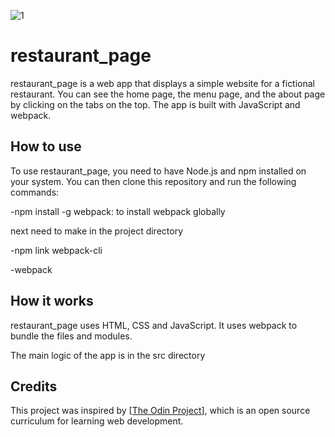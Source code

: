 ![1](https://github.com/Kotovar/restaurant_page/assets/77914431/d4f60c63-ae07-4e37-9ef3-e477df73565f)


# restaurant_page

restaurant_page is a web app that displays a simple website for a fictional restaurant. You can see the home page, the menu page, and the about page by clicking on the tabs on the top. The app is built with JavaScript and webpack.

## How to use

To use restaurant_page, you need to have Node.js and npm installed on your system. You can then clone this repository and run the following commands:

-npm install -g webpack: to install webpack globally


 next need to make in the project directory

 
-npm link webpack-cli 


-webpack

## How it works

restaurant_page uses HTML, CSS and JavaScript. It uses webpack to bundle the files and modules. 

The main logic of the app is in the src directory

## Credits

This project was inspired by [[The Odin Project](https://www.theodinproject.com/lessons/node-path-javascript-restaurant-page)], which is an open source curriculum for learning web development.
